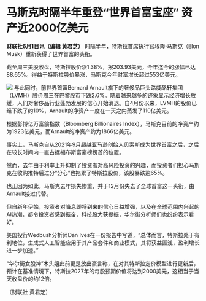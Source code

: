 

# 马斯克时隔半年重登“世界首富宝座” 资产近2000亿美元

**财联社6月1日讯（编辑 黄君芝）** 时隔半年，特斯拉首席执行官埃隆·马斯克（Elon Musk）重新获得了世界首富的头衔。

截至周三美股收盘，特斯拉股价涨1.38%，报203.93美元，今年迄今的涨幅已达88.65%。得益于特斯拉股价暴涨，马斯克今年财富增长超过553亿美元。

![](https://inews.gtimg.com/om_bt/OHEVHbZJOfe7oJJum-B51iag1wZLMz0AH87YZe3qUeyzIAA/1000)
与此同时，前世界首富Bernard
Arnault旗下的奢侈品巨头路威酩轩集团（LVMH）股价周三在巴黎股市下跌2.6%。随着越来越多的迹象显示经济增长放缓，人们对奢侈品行业蓬勃发展的信心开始消退。自4月份以来，LVMH的股价已经下跌了约10%，Arnault的净资产一度在一天之内蒸发了110亿美元。

根据彭博亿万富翁指数（Bloomberg Billionaires
Index），马斯克目前的净资产约为1923亿美元，而Arnault的净资产约为1866亿美元。

事实上，马斯克自从2021年9月超越亚马逊创始人贝索斯成为世界首富之后，之后在较长时间内一直占据福布斯富豪榜榜首的位置。

然而，去年由于利率上升抑制了投资者对高风险投资的兴趣，而投资者们担心马斯克在收购推特后过分“分心”也拖累了特斯拉股价，该股暴跌逾65%。

也正因为如此，马斯克去年损失惨重，并于12月份失去了全球首富这一头衔，由Arnault接过代替。

但自新年伊始，投资者对降息即将到来的信心日益增强，以及在全球范围内兴起的AI热潮，都令投资者感到振奋，科技股大获提振，华尔街分析师们也纷纷表示看好。

美国投行Wedbush分析师Dan
Ives在一份报告中写道，“总体而言，特斯拉处于有利地位，生成式人工智能应用于其产品套件和商业模式，其将获益匪浅，盈利增长进一步加速。”

“华尔街女股神”木头姐此前更是放出豪言称，在对其特斯拉定价模型进行更新后，预计在基准情境下，特斯拉2027年的每股预期价值将达到2000美元，这相当于当天收盘价的约12倍。

（财联社 黄君芝）

